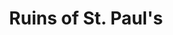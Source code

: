 ---
title: Ruins of St. Paul's
tags: john
image: /files/john/Ruins_of_St_Pauls_2000.jpg
imageBase: Ruins_of_St_Pauls
alt: Front steps and facade of St. Paul's Cathedral in Macau surrounded by local buildings.  
width: 2000
height: 1333
imageDate: December 2010
location: Macau SAR
camera: Canon IXUS 860 IS
metaDescription: Front steps and facade of St. Paul's Cathedral in Macau surrounded by local buildings.  
---
